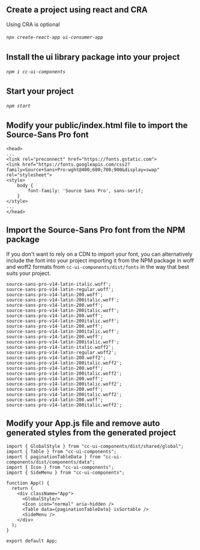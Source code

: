 ## Create a project using react and CRA

Using CRA is optional

###### `npx create-react-app ui-consumer-app`

## Install the ui library package into your project

###### `npm i cc-ui-components`

## Start your project

###### `npm start`

## Modify your public/index.html file to import the Source-Sans Pro font

```
<head>
...
<link rel="preconnect" href="https://fonts.gstatic.com">
<link href="https://fonts.googleapis.com/css2?family=Source+Sans+Pro:wght@400;600;700;900&display=swap" rel="stylesheet">
<style>
    body {
        font-family: 'Source Sans Pro', sans-serif;
    }
</style>
...
</head>
```

## Import the Source-Sans Pro font from the NPM package

If you don't want to rely on a CDN to import your font, you can alternatively include the font into your project importing it from the NPM package in woff and woff2 formats from `cc-ui-components/dist/fonts` in the way that best suits your project.

```
source-sans-pro-v14-latin-italic.woff';
source-sans-pro-v14-latin-regular.woff';
source-sans-pro-v14-latin-200.woff';
source-sans-pro-v14-latin-200italic.woff';
source-sans-pro-v14-latin-200.woff';
source-sans-pro-v14-latin-200italic.woff';
source-sans-pro-v14-latin-200.woff';
source-sans-pro-v14-latin-200italic.woff';
source-sans-pro-v14-latin-200.woff';
source-sans-pro-v14-latin-200italic.woff';
source-sans-pro-v14-latin-200.woff';
source-sans-pro-v14-latin-200italic.woff';
source-sans-pro-v14-latin-italic.woff2';
source-sans-pro-v14-latin-regular.woff2';
source-sans-pro-v14-latin-200.woff2';
source-sans-pro-v14-latin-200italic.woff2';
source-sans-pro-v14-latin-200.woff';
source-sans-pro-v14-latin-200italic.woff2';
source-sans-pro-v14-latin-200.woff';
source-sans-pro-v14-latin-200italic.woff2';
source-sans-pro-v14-latin-200.woff';
source-sans-pro-v14-latin-200italic.woff2';
source-sans-pro-v14-latin-200.woff';
source-sans-pro-v14-latin-200italic.woff2';
```

## Modify your App.js file and remove auto generated styles from the generated project 

```
import { GlobalStyle } from "cc-ui-components/dist/shared/global";
import { Table } from "cc-ui-components";
import { paginationTableData } from "cc-ui-components/dist/components/data";
import { Icon } from "cc-ui-components";
import { SideMenu } from "cc-ui-components";

function App() {
  return (
    <div className="App">
      <GlobalStyle/>
      <Icon icon="normal" aria-hidden />
      <Table data={paginationTableData} isSortable />
      <SideMenu />
    </div>
  );
}

export default App;
```

